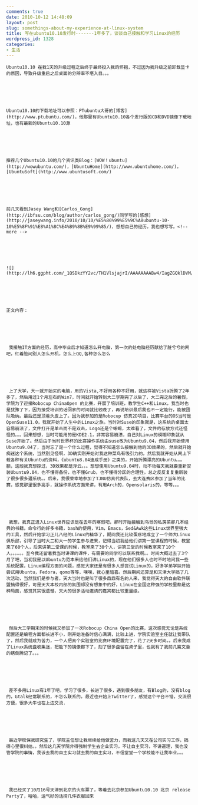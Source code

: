 ```yaml
---
comments: true
date: 2010-10-12 14:48:09
layout: post
slug: somethings-about-my-experience-at-linux-system
title: 写在ubuntu10.10发行时-------1年多了，谈谈自己接触和学习Linux的经历
wordpress_id: 1328
categories:
- 生活
---
```



	Ubuntu10.10 在我1天的升级过程之后终于最终投入我的怀抱，不过因为我升级之前卸载显卡的原因，导致升级重启之后桌面的分辨率不堪入目。。。






	Ubuntu10.10的下载地址可以参照：PTubuntu大哥的[博客](http://www.ptubuntu.com/)，他那里有Ubuntu10.10各个发行版的CD和DVD镜像下载地址，也有最新的Ubuntu10.10源






	推荐几个Ubuntu10.10的几个资讯类Blog：[WOW！ubuntu](http://wowubuntu.com/)，[UbuntuHome](http://www.ubuntuhome.com/)，[UbuntuSoft](http://www.ubuntusoft.com/)






	前几天看到Jasey Wang和[Carlos_Gong](http://ibfsu.com/blog/author/carlos_gong/)同学写的[感想](http://jaseywang.info/2010/10/10/%E5%86%99%E5%9C%A8ubuntu-10-10%E5%8F%91%E8%A1%8C%E4%B9%8B%E9%99%85/)，想想自己的经历，我也想写写。<!-- more -->






	![](http://lh6.ggpht.com/_1QSDkzYY2vc/TH1VlsjajrI/AAAAAAAABw4/IagZGQklDVM/fantasy_ubuntu_10_10_wallpaper.png)






	正文内容：






	 我接触IT方面的经历，高中毕业后才知道怎么开电脑，第一次的处电脑经历献给了脏兮兮的网吧，红着脸问别人怎么开机，怎么上QQ,各种怎么怎么






	 上了大学，大一就开始买的电脑，用的Vista,不好用各种不好用，就这样被Vista折腾了2年多了，然后用过1个月左右的Win7，时间就开始转到大二学期完了以后了，大二完之后的暑假，学院为了迎接Robocup ChinaOpen 的比赛，开展了培训班，教学生C++和Linux，我当时也是犹豫了下，因为接受培训的话回家的时间就比较晚了，再说培训最后我也不一定能行，能被团队吸纳。最后还是顶着头皮上了。因为我参加的是Robocup 仿真2D项目，比赛平台的OS当时是OpenSuse11.0，我就开始了人生中的Linux之旅。当时对Suse的印象就是，这系统的桌面太容易崩溃了，文件打开是单击而不是双击，Logo还是个蜥蜴，太难看了，文件的存放方式还怪怪的。。。回来想想，当时可能用的是KDE2.1，非常容易崩溃，自己对Linux的模糊印象就从Suse开始了。然后由于当时世界杯的比赛操作系统由suse改为Ubuntu9.04，然后我开始使用Ubuntu9.04了，当时忘了是一个什么过程，觉得不知道怎么接触到他的3D效果的，然后就开始痴迷这个系统，当然别见怪啊，3D确实刚开始对我这种菜鸟有吸引力的。然后我就开始从网上下载各种有关Ubuntu的资料，《ubuntu8.04速成手册》之类的，开始折腾漂亮的Ubuntu。。。额，这段我真想掠过，3D效果都是浮云。。。想想使用Ubuntu9.04时，动不动每天我就要重新安装Ubuntu9.04，也不懂得备份，也不懂Grub，也不懂得分区的合理性。总之反反复复重新装了很多很多遍系统。。后来，我很荣幸地参加了TJNU仿真代表队，去大连赛区参加了当年的比赛，感觉那里很多高手，就操作系统方面来讲，有用Arch的，Opensolaris的，等等。。。






	 我想，我真正进入Linux世界应该是在去年的寒假吧，那时开始接触到鸟哥的私房菜那几本经典的书籍，命令行的好多书籍，bash的使用，Vim，Emacs，Sed&Awk这些Linux世界里强大的工具，然后开始学习正儿八经的Linux的精华了，期间我还比较蛋疼地成立了一个师大Linux俱乐部，引导了当时大二和大一的学生参与进来，记得当初我给他们讲第一堂课程的时候，教室来了60个人，后来讲第二堂课的时候，教室来了30个人，讲第三堂的时候教室来了10个人。。。。。。至今我还留着我当时讲课的课件，有需要的同学可以联系我啊。。时间大概过去了3个月了吧，当初我是以Ubuntu为范本来给他们讲Linux的，现在他们很多人也时不时地问我一些系统配置，Linux编程方面的问题，感觉大家还是有很多人想尝试Linux的，好多学弟学妹开始尝试用Ubuntu，Fedora，qomo等等，嘿嘿，我心里暗喜。然后期间还算是和天津大学搞了几次活动，当然我们是参与者，天大当时也是叫了很多鼎鼎有名的人来，我觉得天大的自由软件联盟搞得很好，可是天大本校内部的氛围却没有想象中的好，Linux在全国这种强的学校里都是这种局面，感觉其实很遗憾，天大的很多活动邀请的嘉宾都比较重量级。






	 然后大三学期末的时候我又参加了一次Robocup China Open的比赛，这次感觉无论是系统配置还是编程方面都长进不小，刚开始准备时信心满满，比较上进，学院实验室主任就让我带队了，然后我就成为苦力，一个人把真个实验室的比赛环境配置完了，花了2天多时间。。后来我成了Linux系统盘收集迷，把能下的镜像都下了，刻了很多盘留在桌子里，也就有了我前几篇文章的瞎倒腾记了。。。






	 差不多用Linux有1年了吧，学习了很多，长进了很多，遇到很多朋友，有Blog的，没有blog的，Gtalk经常联系的，不怎么联系的。最近也开始上Twitter了，感觉这个平台不错，交流很方便，很多大牛也在上边交流.






	 最近学校保我研究生了，学院主任想让我继续给他做苦力，而我这几天又在公司实习工作，搞得心里很纠结。。然后这几天学院非得强制学生去企业实习，不让自主实习，不讲道理，我也没管学院的事情，我该去我的自主实习就去我的自主实习，不信堂堂一个学校能不让我毕业。。。






	 我已经买了10月16号天津到北京的火车票了，等着去北京参加Ubuntu10.10 北京 release Party了，哈哈，运气好的话捞几件衣服回来




